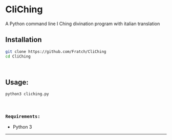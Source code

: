 # CliChing
A Python command line I Ching divination program with italian translation
## Installation

```bash
git clone https://github.com/Fratch/CliChing
cd CliChing
```
<br>

## Usage:
```bash
python3 cliching.py
```
<br>

### `Requirements:`
* Python 3

---



